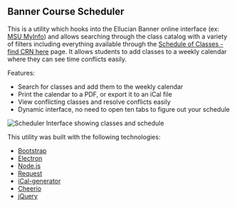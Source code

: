 ## Banner Course Scheduler
This is a utility which hooks into the Ellucian Banner online interface (ex: [MSU MyInfo](https://atlas.montana.edu:9000)) and allows searching through the class catalog with a variety of filters including everything available through the [Schedule of Classes - find CRN here](https://atlas.montana.edu:9000/pls/bzagent/bzskcrse.PW_SelSchClass) page. It allows students to add classes to a weekly calendar where they can see time conflicts easily. 

Features:

- Search for classes and add them to the weekly calendar
- Print the calendar to a PDF, or export it to an iCal file
- View conflicting classes and resolve conflicts easily
- Dynamic interface, no need to open ten tabs to figure out your schedule

![Scheduler Interface showing classes and schedule](http://i.imgur.com/m7FuGRP.png)

This utility was built with the following technologies:

- [Bootstrap](http://getbootstrap.com/)
- [Electron](http://electron.atom.io/)
- [Node.js](https://nodejs.org/en/)
- [Request](https://github.com/request/request)
- [iCal-generator](https://github.com/sebbo2002/ical-generator)
- [Cheerio](https://github.com/cheeriojs/cheerio)
- [jQuery](http://jquery.com/)


